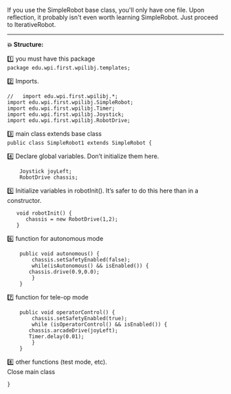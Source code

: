 If you use the SimpleRobot base class, you'll only have one file.
Upon reflection, it probably isn't even worth learning SimpleRobot. Just proceed to IterativeRobot.

----

**:boom: Structure:**

:one:  you must have this package<br>
`package edu.wpi.first.wpilibj.templates;`

:two: Imports.<br>
```
//   import edu.wpi.first.wpilibj.*;
import edu.wpi.first.wpilibj.SimpleRobot;
import edu.wpi.first.wpilibj.Timer;
import edu.wpi.first.wpilibj.Joystick;
import edu.wpi.first.wpilibj.RobotDrive;
```

:three: main class extends base class<br>
`public class SimpleRobot1 extends SimpleRobot {`

:four: Declare global variables. Don’t initialize them here.
```
    Joystick joyLeft;
    RobotDrive chassis;
```

:five: Initialize variables in robotInit(). It’s safer to do this here than in a constructor.
```
   void robotInit() { 
      chassis = new RobotDrive(1,2);
   }    
```

:six: function for autonomous mode
```
    public void autonomous() {
        chassis.setSafetyEnabled(false);
        while(isAutonomous() && isEnabled()) {
	   chassis.drive(0.9,0.0);           
        }
    }
```

:seven: function for tele-op mode
```
    public void operatorControl() {
        chassis.setSafetyEnabled(true);
        while (isOperatorControl() && isEnabled()) {
	   chassis.arcadeDrive(joyLeft);
	   Timer.delay(0.01);
        }
    }
```

:eight: other functions (test mode, etc).<br>
Close main class

`}`

